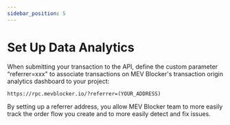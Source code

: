 ```yaml
---
sidebar_position: 5
---
```


# Set Up Data Analytics

When submitting your transaction to the API, define the custom parameter “referrer=xxx" to associate transactions on MEV Blocker's transaction origin analytics dashboard to your project:

```
https://rpc.mevblocker.io/?referrer=(YOUR_ADDRESS)
```

By setting up a referrer address, you allow MEV Blocker team to more easily track the order flow you create and to more easily detect and fix issues.